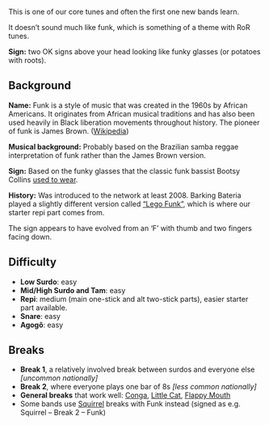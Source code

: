 This is one of our core tunes and often the first one new bands learn.

It doesn’t sound much like funk, which is something of a theme with RoR tunes.

**Sign:** two OK signs above your head looking like funky glasses (or potatoes with roots).

## Background

**Name:** Funk is a style of music that was created in the 1960s by African Americans. It originates from African musical traditions and has also been used heavily in Black liberation movements throughout history. The pioneer of funk is James Brown. ([Wikipedia](https://en.wikipedia.org/wiki/Funk))

**Musical background:** Probably based on the Brazilian samba reggae interpretation of funk rather than the James Brown version.

**Sign:** Based on the funky glasses that the classic funk bassist Bootsy Collins [used to wear](https://media.npr.org/assets/artslife/arts/2009/10/bootsy-fa-0a236a00a27e682eed7c121e1f0454d4be5adee0-s600-c85.webp).

**History:** Was introduced to the network at least 2008. Barking Bateria played a slightly different version called [“Lego Funk”](https://soundcloud.com/barking-bateria/lego-funk), which is where our starter repi part comes from.   

The sign appears to have evolved from an ‘F’ with thumb and two fingers facing down.

## Difficulty

* **Low Surdo**: easy
* **Mid/High Surdo and Tam**: easy
* **Repi**: medium (main one-stick and alt two-stick parts), easier starter part available.
* **Snare**: easy
* **Agogô**: easy

## Breaks

* **Break 1**, a relatively involved break between surdos and everyone else _\[uncommon nationally\]_
* **Break 2**, where everyone plays one bar of 8s _\[less common nationally\]_
* **General breaks** that work well: [Conga](/#/listen/More%20Breaks/Conga), [Little Cat](/#/listen/More%20Breaks/Little%20Cat), [Flappy Mouth](/#/listen/More%20Breaks/Flappy%20Mouth)
* Some bands use [Squirrel](/#/listen/Squirrel) breaks with Funk instead (signed as e.g. Squirrel – Break 2 – Funk)
